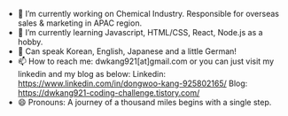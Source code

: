 - 🔭 I’m currently working on Chemical Industry. Responsible for overseas sales & marketing in APAC region.
- 🌱 I’m currently learning Javascript, HTML/CSS, React, Node.js as a hobby.
- 💬 Can speak Korean, English, Japanese and a little German!
- 📫 How to reach me: dwkang921[at]gmail.com or you can just visit my linkedin and my blog as below:
     Linkedin: https://www.linkedin.com/in/dongwoo-kang-925802165/
     Blog: https://dwkang921-coding-challenge.tistory.com/
- 😄 Pronouns: A journey of a thousand miles begins with a single step.
